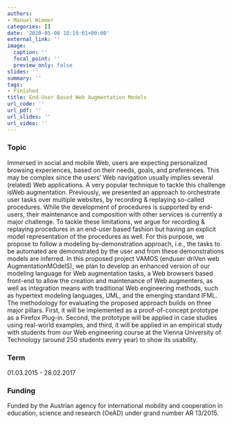 ```yaml
---
authors:
- Manuel Wimmer
categories: []
date: '2020-05-08 18:19:01+00:00'
external_link: ''
image:
  caption: ''
  focal_point: ''
  preview_only: false
slides: ''
summary: ''
tags:
- Finished
title: End-User Based Web Augmentation Models
url_code: ''
url_pdf: ''
url_slides: ''
url_video: ''
---
```


### Topic

Immersed in social and mobile Web, users are expecting personalized browsing experiences, based on their needs, goals, and preferences. This may be complex since the users’ Web navigation usually implies several (related) Web applications. A very popular technique to tackle this challenge isWeb augmentation. Previously, we presented an approach to orchestrate user tasks over multiple websites, by recording &amp; replaying so-called procedures. While the development of procedures is supported by end-users, their maintenance and composition with other services is currently a major challenge. To tackle these limitations, we argue for recording &amp; replaying procedures in an end-user based fashion but having an explicit model representation of the procedures as well. For this purpose, we propose to follow a modeling by-demonstration approach, i.e., the tasks to be automated are demonstrated by the user and from these demonstrations models are inferred. In this proposed project VAMOS (enduser driVen web AugmentationMOdelS), we plan to develop an enhanced version of our modeling language for Web augmentation tasks, a Web browsers based front-end to allow the creation and maintenance of Web augmenters, as well as integration means with traditional Web engineering methods, such as hypertext modeling languages, UML, and the emerging standard IFML. The methodology for evaluating the proposed approach builds on three major pillars. First, it will be implemented as a proof-of-concept prototype as a Firefox Plug-in. Second, the prototype will be applied in case studies using real-world examples, and third, it will be applied in an empirical study with students from our Web engineering course at the Vienna University of Technology (around 250 students every year) to show its usability.

### Term

01.03.2015 - 28.02.2017

### Funding

Funded by the Austrian agency for international mobility and cooperation in education, science and research (OeAD) under grand number AR 13/2015.